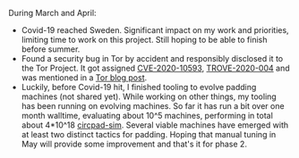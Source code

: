 During March and April:
- Covid-19 reached Sweden. Significant impact on my work and priorities,
  limiting time to work on this project. Still hoping to be able to finish
  before summer.
- Found a security bug in Tor by accident and responsibly disclosed it to the
  Tor Project. It got assigned
  [CVE-2020-10593](https://nvd.nist.gov/vuln/detail/CVE-2020-10593),
  [TROVE-2020-004](https://trac.torproject.org/projects/tor/ticket/33619) and was
  mentioned in a [Tor blog
  post](https://blog.torproject.org/new-releases-03510-0419-0427).
- Luckily, before Covid-19 hit, I finished tooling to evolve padding machines
  (not shared yet). While working on other things, my tooling has been running
  on evolving machines. So far it has run a bit over one month walltime,
  evaluating about 10^5 machines, performing in total about 4*10^18
  [circpad-sim](https://github.com/pylls/circpad-sim). Several viable machines
  have emerged with at least two distinct tactics for padding. Hoping that
  manual tuning in May will provide some improvement and that's it for phase 2.